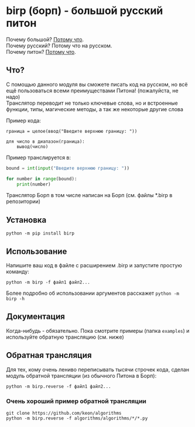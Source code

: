 # birp (борп) - большой русский питон

Почему большой? [Потому что](https://ru.wikipedia.org/wiki/%D0%91%D0%BE%D0%BB%D1%8C%D1%88%D0%BE%D0%B9_%D1%80%D1%83%D1%81%D1%81%D0%BA%D0%B8%D0%B9_%D0%BA%D0%BE%D1%82).    
Почему русский? Потому что на русском.    
Почему питон? [Потому что](https://ru.wikipedia.org/wiki/Python).    

## Что?

С помощью данного модуля вы сможете писать код на русском, но всё ещё пользоваться всеми преимуществами Питона! (пожалуйста, не надо)    
Транслятор переводит не только ключевые слова, но и встроенные функции, типы, магические методы, а так же некоторые другие слова 

Пример кода:
```
граница = целое(ввод("Введите верхнюю границу: "))

для число в диапазон(граница):
    вывод(число)
```

Пример транслируется в:

```python
bound = int(input("Введите верхнюю границу: "))

for number in range(bound):
    print(number)
```

Транслятор Борп в том числе написан на Борп (см. файлы \*.birp в репозитории)

## Установка

`python -m pip install birp`

## Использование

Напишите ваш код в файле с расширением .birp и запустите простую команду:

`python -m birp -f файл1 файл2...`

Более подробно об использовании аргументов расскажет `python -m birp -h`

## Документация

Когда-нибудь - обязательно. Пока смотрите примеры (папка `examples`) и используйте обратную трансляцию (см. ниже)

## Обратная трансляция
Для тех, кому очень лениво переписывать тысячи строчек кода, сделан модуль обратной трансляции (из обычного Питона в Борп):

`python -m birp.reverse -f файл1 файл2...`

### Очень хороший пример обратной трансляции

```
git clone https://github.com/keon/algorithms
python -m birp.reverse -f algorithms/algorithms/*/*.py
```
